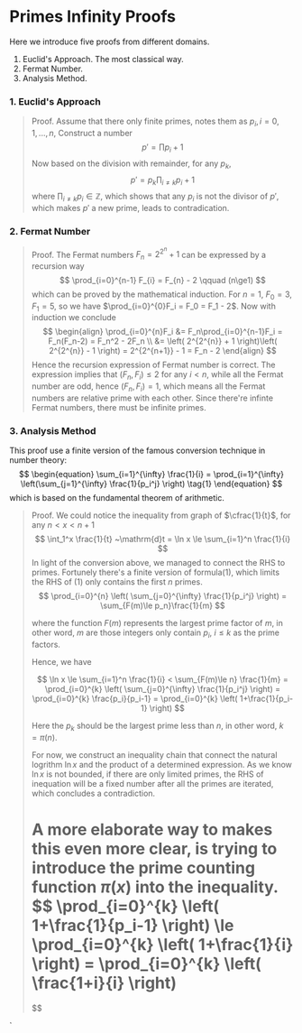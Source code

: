 # Primes Infinity Proofs

Here we introduce five proofs from different domains.

1. Euclid's Approach. The most classical way.
2. Fermat Number.
3. Analysis Method.

### 1. Euclid's Approach

> Proof. Assume that there only finite primes, notes them as $p_i, i=0, 1, ..., n$, Construct a number
> $$
> p' = \prod p_i + 1
> $$
> Now based on the division with remainder, for any $p_k$,
> $$
> p' = p_k\prod_{i\neq k} p_i + 1
> $$
> where $\prod_{i\neq k}p_i\in\mathbb{Z}$, which shows that any $p_i$ is not the divisor of $p'$, which makes $p'$ a new prime, leads to contradication.



### 2. Fermat Number

>  Proof. The Fermat numbers $F_n = 2^{2^n} + 1$ can be expressed by a recursion way
> $$
> \prod_{i=0}^{n-1} F_{i} = F_{n} - 2 \qquad (n\ge1)
> $$
> which can be proved by the mathematical induction. For $n=1$, $F_0 = 3, F_1 = 5$, so we have $\prod_{i=0}^{0}F_i = F_0 = F_1 - 2$. Now with induction we conclude
> $$
> \begin{align}
> \prod_{i=0}^{n}F_i 	&= F_n\prod_{i=0}^{n-1}F_i = F_n(F_n-2) = F_n^2 - 2F_n \\
> 					&= \left( 2^{2^{n}} + 1 \right)\left( 2^{2^{n}} - 1 \right)
> 					 = 2^{2^{n+1}} - 1 = F_n - 2
> \end{align}
> $$
> Hence the recursion expression of Fermat number is correct. The expression implies that $(F_n, F_i) \le 2$ for any $i<n$, while all the Fermat number are odd, hence $(F_n, F_i) = 1$, which means all the Fermat numbers are relative prime with each other. Since there're infinte Fermat numbers, there must be infinite primes.



### 3. Analysis Method

This proof use a finite version of the famous conversion technique in number theory:
$$
\begin{equation}
\sum_{i=1}^{\infty} \frac{1}{i} = \prod_{i=1}^{\infty} \left(\sum_{j=1}^{\infty} \frac{1}{p_i^j} \right) \tag{1}
\end{equation}
$$
which is based on the fundamental theorem of arithmetic.

> Proof. We could notice the inequality from graph of $\cfrac{1}{t}$, for any $n < x < n+1$
> $$
> \int_1^x \frac{1}{t} ~\mathrm{d}t = \ln x \le \sum_{i=1}^n \frac{1}{i}
> $$
> In light of the conversion above, we managed to connect the RHS to primes. Fortunely there's a finite version of formula(1), which limits the RHS of (1) only contains the first $n$ primes.
> $$
> \prod_{i=0}^{n} \left( \sum_{j=0}^{\infty} \frac{1}{p_i^j} \right) = \sum_{F(m)\le p_n}\frac{1}{m}
> $$
>
> where the function $F(m)$ represents the largest prime factor of $m$, in other word, $m$ are those integers only contain $p_i, ~ i \le k$ as the prime factors.
>
> Hence, we have
>
> $$
> \ln x \le \sum_{i=1}^n \frac{1}{i} < \sum_{F(m)\le n} \frac{1}{m} = \prod_{i=0}^{k} \left( \sum_{j=0}^{\infty} \frac{1}{p_i^j} \right)
> = \prod_{i=0}^{k} \frac{p_i}{p_i-1} = \prod_{i=0}^{k} \left( 1+\frac{1}{p_i-1} \right)
> $$
>
> Here the $p_k$ should be the largest prime less than $n$, in other word, $k = \pi(n)$.
>
> For now, we construct an inequality chain that connect the natural logrithm $\ln x$ and the product of a determined expression. As we know $\ln x$ is not bounded, if there are only limited primes, the RHS of inequation will be a fixed number after all the primes are iterated, which concludes a contradiction.
>
> A more elaborate way to makes this even more clear, is trying to introduce the prime counting function $\pi(x)$ into the inequality.
> $$
> \prod_{i=0}^{k} \left( 1+\frac{1}{p_i-1} \right)
> \le \prod_{i=0}^{k} \left( 1+\frac{1}{i} \right)
> = \prod_{i=0}^{k} \left( \frac{1+i}{i} \right)
> = 
> $$
> 
>
> 































`
